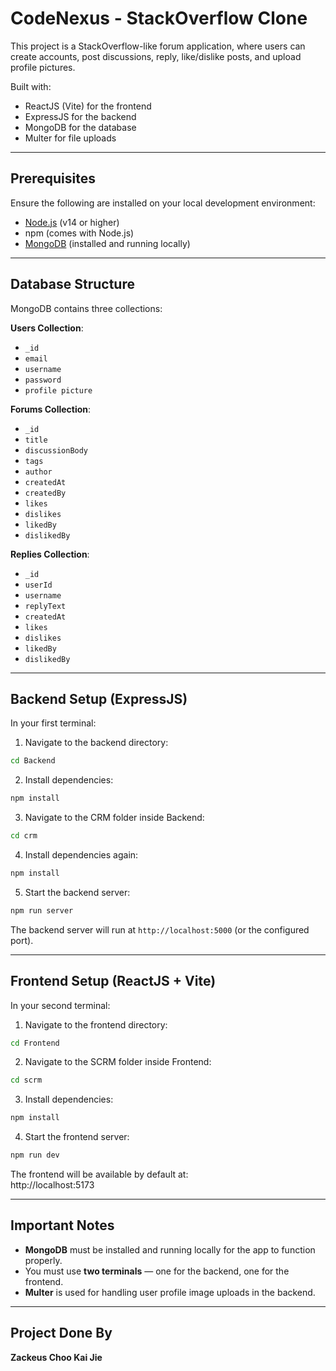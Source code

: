 # CodeNexus - StackOverflow Clone

This project is a StackOverflow-like forum application, where users can create accounts, post discussions, reply, like/dislike posts, and upload profile pictures.

Built with:

- ReactJS (Vite) for the frontend
- ExpressJS for the backend
- MongoDB for the database
- Multer for file uploads

---

## Prerequisites

Ensure the following are installed on your local development environment:

- [Node.js](https://nodejs.org/) (v14 or higher)
- npm (comes with Node.js)
- [MongoDB](https://www.mongodb.com/try/download/community) (installed and running locally)

---

## Database Structure

MongoDB contains three collections:

**Users Collection**:

- `_id`
- `email`
- `username`
- `password`
- `profile picture`

**Forums Collection**:

- `_id`
- `title`
- `discussionBody`
- `tags`
- `author`
- `createdAt`
- `createdBy`
- `likes`
- `dislikes`
- `likedBy`
- `dislikedBy`

**Replies Collection**:

- `_id`
- `userId`
- `username`
- `replyText`
- `createdAt`
- `likes`
- `dislikes`
- `likedBy`
- `dislikedBy`

---

## Backend Setup (ExpressJS)

In your first terminal:

1. Navigate to the backend directory:

```bash
cd Backend
```

2. Install dependencies:

```bash
npm install
```

3. Navigate to the CRM folder inside Backend:

```bash
cd crm
```

4. Install dependencies again:

```bash
npm install
```

5. Start the backend server:

```bash
npm run server
```

The backend server will run at `http://localhost:5000` (or the configured port).

---

## Frontend Setup (ReactJS + Vite)

In your second terminal:

1. Navigate to the frontend directory:

```bash
cd Frontend
```

2. Navigate to the SCRM folder inside Frontend:

```bash
cd scrm
```

3. Install dependencies:

```bash
npm install
```

4. Start the frontend server:

```bash
npm run dev
```

The frontend will be available by default at:  
http://localhost:5173

---

## Important Notes

- **MongoDB** must be installed and running locally for the app to function properly.
- You must use **two terminals** — one for the backend, one for the frontend.
- **Multer** is used for handling user profile image uploads in the backend.

---

## Project Done By

**Zackeus Choo Kai Jie**
